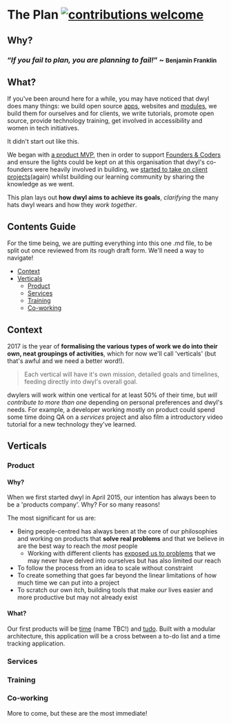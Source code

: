 # The Plan [![contributions welcome](https://img.shields.io/badge/contributions-welcome-brightgreen.svg?style=flat)](https://github.com/dwyl/phase-two/issues)


## Why?

### “_If you fail to plan, you are planning to fail!_” ~ <small>Benjamin Franklin</small>


## What?

If you've been around here for a while, you may have noticed that dwyl does many things:
we build open source [apps](https://github.com/dwyl/time), websites and [modules](https://github.com/dwyl/hapi-auth-jwt2),
we build them for ourselves and for clients, we write tutorials, promote open source,
provide technology training, get involved in accessibility and women in tech initiatives.

It didn't start out like this.

We began with [a product MVP](https://github.com/dwyl/time),
then in order to support [Founders & Coders](foundersandcoders.com) and ensure the lights
could be kept on at this organisation that dwyl's co-founders were heavily involved
in building, we [started to take on client projects](https://github.com/dwyl/ateam-proposal)(again)
whilst building our learning community by sharing the knowledge as we went.

This plan lays out **how dwyl aims to achieve its goals**, _clarifying_ the many hats
dwyl wears and how they _work together_.

## Contents Guide
For the time being, we are putting everything into this one .md file, to be split
out once reviewed from its rough draft form. We'll need a way to navigate!
+ [Context](#context)
+ [Verticals](#verticals)
  + [Product](#product)
  + [Services](#services)
  + [Training](#training)
  + [Co-working](#co-working)


## Context
2017 is the year of **formalising the various types of work we do into their
own, neat groupings of activities**, which for now we'll call 'verticals' (but that's
awful and we need a better word!).

> Each vertical will have it's own mission, detailed goals and timelines,
feeding directly into dwyl's overall goal.

dwylers will work within one vertical for at least 50% of their time, but _will
contribute to more than one_ depending on personal preferences and dwyl's needs.
For example, a developer working mostly on product could spend some time doing QA
on a _services_ project and also film a introductory video tutorial for a new technology they've learned.

## Verticals

### Product

#### Why?
When we first started dwyl in April 2015, our intention has always been to be a 'products company'. Why? For so many reasons!

The most significant for us are:
+ Being people-centred has always been at the core of our philosophies and
working on products that **solve real problems** and that we believe in are the best way to reach the *most* people
  + Working with different clients has [exposed us to problems](https://github.com/SafeLives) that we may never have delved into ourselves
  but has also limited our reach
+ To follow the process from an idea to scale without constraint
+ To create something that goes far beyond the linear limitations of how much
time we can put into a project
+ To scratch our own itch, building tools that make *our* lives easier and more
productive but may not already exist

#### What?
Our first products will be [time](github.com/dwyl/time) (name TBC!) and [tudo](github.com/dwyl/tudo).
Built with a modular architecture, this application will be a cross between a
to-do list and a time tracking application.

### Services

### Training

### Co-working

More to come, but these are the most immediate!
